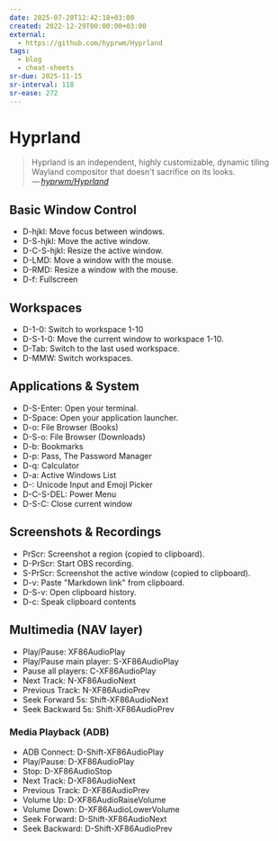 ```yaml
---
date: 2025-07-20T12:42:18+03:00
created: 2022-12-29T00:00:00+03:00
external:
  - https://github.com/hyprwm/Hyprland
tags:
  - blog
  - cheat-sheets
sr-due: 2025-11-15
sr-interval: 118
sr-ease: 272
---
```


# Hyprland

> Hyprland is an independent, highly customizable, dynamic tiling Wayland
> compositor that doesn't sacrifice on its looks.\
> — <cite>[hyprwm/Hyprland](https://github.com/hyprwm/Hyprland)</cite>

## Basic Window Control

- D-hjkl:<wbr class="f"> Move focus between windows.
- D-S-hjkl:<wbr class="f"> Move the active window.
- D-C-S-hjkl:<wbr class="f"> Resize the active window.
- D-LMD:<wbr class="f"> Move a window with the mouse.
- D-RMD:<wbr class="f"> Resize a window with the mouse.
- D-f:<wbr class="f"> Fullscreen

## Workspaces

- D-1-0:<wbr class="f"> Switch to workspace 1-10
- D-S-1-0:<wbr class="f"> Move the current window to workspace 1-10.
- D-Tab:<wbr class="f"> Switch to the last used workspace.
- D-MMW:<wbr class="f"> Switch workspaces.

## Applications & System

- D-S-Enter:<wbr class="f"> Open your terminal.
- D-Space:<wbr class="f"> Open your application launcher.
- D-o:<wbr class="f"> File Browser (Books)
- D-S-o:<wbr class="f"> File Browser (Downloads)
- D-b:<wbr class="f"> Bookmarks
- D-p:<wbr class="f"> Pass, The Password Manager
- D-q:<wbr class="f"> Calculator
- D-a:<wbr class="f"> Active Windows List
- D-\:<wbr class="f"> Unicode Input and Emoji Picker
- D-C-S-DEL:<wbr class="f"> Power Menu
- D-S-C:<wbr class="f"> Close current window

## Screenshots & Recordings

- PrScr:<wbr class="f"> Screenshot a region (copied to clipboard).
- D-PrScr:<wbr class="f"> Start OBS recording.
- S-PrScr:<wbr class="f"> Screenshot the active window (copied to clipboard).
- D-v:<wbr class="f"> Paste "Markdown link" from clipboard.
- D-S-v:<wbr class="f"> Open clipboard history.
- D-c:<wbr class="f"> Speak clipboard contents

## Multimedia (NAV layer)

- Play/Pause:<wbr class="f"> XF86AudioPlay
- Play/Pause main player:<wbr class="f"> S-XF86AudioPlay
- Pause all players:<wbr class="f"> C-XF86AudioPlay
- Next Track:<wbr class="f"> N-XF86AudioNext
- Previous Track:<wbr class="f"> N-XF86AudioPrev
- Seek Forward 5s:<wbr class="f"> Shift-XF86AudioNext
- Seek Backward 5s:<wbr class="f"> Shift-XF86AudioPrev

### Media Playback (ADB)

- ADB Connect:<wbr class="f"> D-Shift-XF86AudioPlay
- Play/Pause:<wbr class="f"> D-XF86AudioPlay
- Stop:<wbr class="f"> D-XF86AudioStop
- Next Track:<wbr class="f"> D-XF86AudioNext
- Previous Track:<wbr class="f"> D-XF86AudioPrev
- Volume Up:<wbr class="f"> D-XF86AudioRaiseVolume
- Volume Down:<wbr class="f"> D-XF86AudioLowerVolume
- Seek Forward:<wbr class="f"> D-Shift-XF86AudioNext
- Seek Backward:<wbr class="f"> D-Shift-XF86AudioPrev
